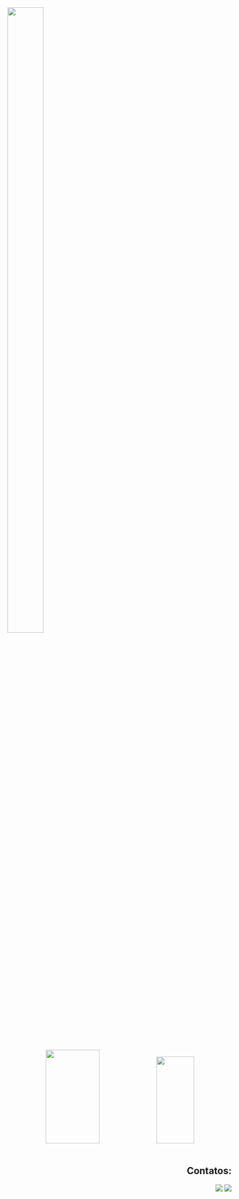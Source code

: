 <div align="left">
  <img width="40%" height="60%" src = "https://i.pinimg.com/originals/75/8f/1c/758f1cd8cede9c3e4711306fc030f4ce.gif"/>
</div>

<div align="center">
  <div align="center">
  <img width="49%" height="210px" src="https://github-readme-stats.vercel.app/api?username=kamilaingridc&hide_border=true&show_icons=true&title_color=C0C0C0&text_color=C0C0C0&bg_color=0d1117&hide=html,css">
  <img width="41%" height="195px" src="https://github-readme-stats.vercel.app/api/top-langs/?username=kamilaingridc&layout=compact&hide_border=true&title_color=C0C0C0&height=120&text_color=C0C0C0&bg_color=0d1117&langs_count=7&count-private=true&hide=html,css,Hack,Handlebars,Shell">
</div>
</div>

<br />

<div align="right">
  <h2>Contatos:</h2>
  
 <div align="right"> 
  <a href = "mailto:kamilaingridc@gmail.com"><img src="https://img.shields.io/badge/-Gmail-%23333?style=for-the-badge&logo=gmail&logoColor=white" target="_blank"></a>
  <a href="https://www.linkedin.com/in/ingridcarvalhoin" target="_blank"><img src="https://img.shields.io/badge/-LinkedIn-%230077B5?style=for-the-badge&logo=linkedin&logoColor=white" target="_blank"></a> 
</div>

</div>
